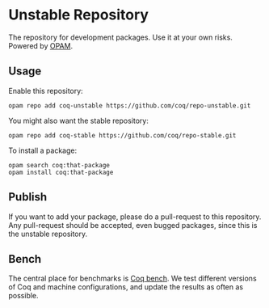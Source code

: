 # Unstable Repository
The repository for development packages. Use it at your own risks. Powered by [OPAM](http://opam.ocamlpro.com/).

## Usage
Enable this repository:

    opam repo add coq-unstable https://github.com/coq/repo-unstable.git

You might also want the stable repository:

    opam repo add coq-stable https://github.com/coq/repo-stable.git

To install a package:

    opam search coq:that-package
    opam install coq:that-package

## Publish
If you want to add your package, please do a pull-request to this repository. Any pull-request should be accepted, even bugged packages, since this is the unstable repository.


## Bench
The central place for benchmarks is [Coq bench](https://coq-bench.github.io/). We test different versions of Coq and machine configurations, and update the results as often as possible.
